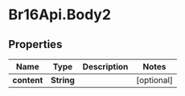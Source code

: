 # Br16Api.Body2

## Properties
Name | Type | Description | Notes
------------ | ------------- | ------------- | -------------
**content** | **String** |  | [optional] 


